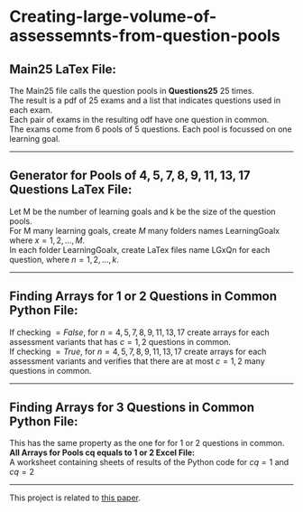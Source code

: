 # Creating-large-volume-of-assessemnts-from-question-pools
## Main25 LaTex File:
The Main25 file calls the question pools in <strong>Questions25</strong> 25 times.<br>
The result is a pdf of $25$ exams and a list that indicates questions used in each exam.<br> 
Each pair of exams in the resulting odf have one question in common.<br>
The exams come from 6 pools of 5 questions. Each pool is focussed on one learning goal.<br>
*******************************************************************************************************************************************************************
## Generator for Pools of $4,5,7,8,9,11,13,17$ Questions LaTex File:
Let M be the number of learning goals and k be the size of the question pools.<br>
For M many learning goals, create $M$ many folders names LearningGoalx where $x=1,2,...,M.$ <br>
In each folder LearningGoalx, create LaTex files name LGxQn for each question, where $n=1,2,...,k.$<br>
*******************************************************************************************************************************************************************
## Finding Arrays for 1 or 2 Questions in Common Python File:
If checking $=False$, for $n=4,5,7,8,9,11,13,17$ create arrays for each assessment variants that has $c=1,2$ questions in common.<br>
If checking $=True$, for $n=4,5,7,8,9,11,13,17$ create arrays for each assessment variants and verifies that there are at most $c=1,2$ many questions in common.<br>
*******************************************************************************************************************************************************************
## Finding Arrays for $3$ Questions in Common Python File:
This has the same property as the one for for 1 or 2 questions in common.<br>
<strong>All Arrays for Pools cq equals to 1 or 2 Excel File:</strong><br>
A worksheet containing sheets of results of the Python code for $cq=1$ and $cq=2$
*******************************************************************************************************************************************************************
This project is related to [this paper](https://drive.google.com/file/d/145Zz3A-hlF_oXfGSZowlXzbd6XrR4keh/view). 

